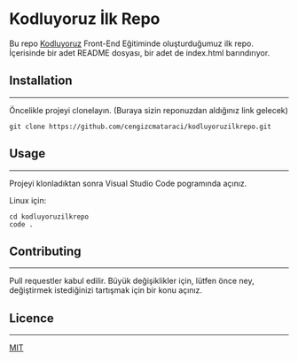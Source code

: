 
# Kodluyoruz İlk Repo

Bu repo [Kodluyoruz](https://www.kodluyoruz.org/) Front-End Eğitiminde oluşturduğumuz ilk repo. İçerisinde bir adet README dosyası, bir adet de index.html barındırıyor.

## Installation

---

Öncelikle projeyi clonelayın. (Buraya sizin reponuzdan aldığınız link gelecek)

`git clone https://github.com/cengizcmataraci/kodluyoruzilkrepo.git`

## Usage

---

Projeyi klonladıktan sonra Visual Studio Code pogramında açınız.

Linux için:

```text
cd kodluyoruzilkrepo
code . 
```

## Contributing

---

Pull requestler kabul edilir. Büyük değişiklikler için, lütfen önce ney, değiştirmek istediğinizi tartışmak için bir konu açınız.

## Licence

---

[MIT](https://choosealicense.com/licenses/mit/)
